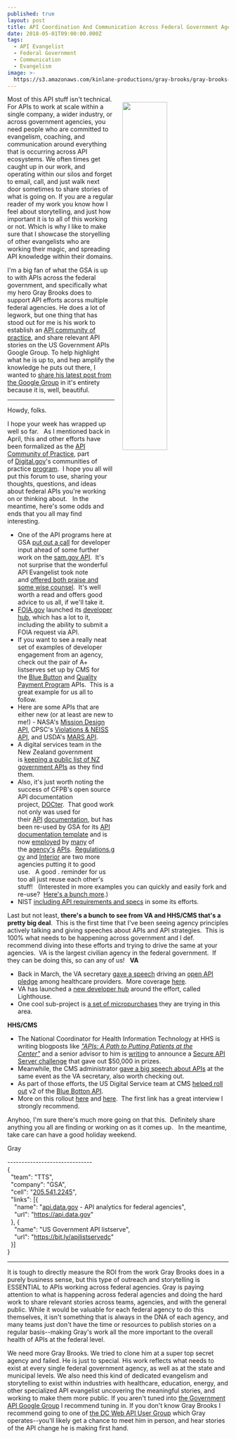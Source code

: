 ```yaml
---
published: true
layout: post
title: API Coordination And Communication Across Federal Government Agencies
date: 2018-05-01T09:00:00.000Z
tags:
  - API Evangelist
  - Federal Government
  - Communication
  - Evangelism
image: >-
  https://s3.amazonaws.com/kinlane-productions/gray-brooks/gray-brooks-microphone.jpg
---
```

<p><img src="{{ page.image }}" width="45%" align="right" style="padding: 15px;" /></p>Most of this API stuff isn't technical. For APIs to work at scale within a single company, a wider industry, or across government agencies, you need people who are committed to evangelism, coaching, and communication around everything that is occurring across API ecosystems. We often times get caught up in our work, and operating within our silos and forget to email, call, and just walk next door sometimes to share stories of what is going on. If you are a regular reader of my work you know how I feel about storytelling, and just how important it is to all of this working or not. Which is why I like to make sure that I showcase the storyelling of other evangelists who are working their magic, and spreading API knowledge within their domains.

I'm a big fan of what the GSA is up to with APIs across the federal government, and specifically what my hero Gray Brooks does to support API efforts acorss multiple federal agencies. He does a lot of legwork, but one thing that has stood out for me is his work to establish an [API community of practice](https://digital.gov/communities/apis/), and share relevant API stories on the US Government APIs Google Group. To help highlight what he is up to, and hep amplify the knowledge he puts out there, I wanted to [share his latest post from the Google Group](https://groups.google.com/forum/#!topic/us-government-apis/xQQvLajni08) in it's entirety because it is, well, beautiful.

-----

<p><span>Howdy, folks.&nbsp;&nbsp;</span></p>
<p>I hope your week has wrapped up well so far.&nbsp;&nbsp; As I mentioned back in April, this and other efforts have been formalized as the<span>&nbsp;</span><a href="https://digital.gov/communities/apis/">API Community of Practice</a>, part of<span>&nbsp;</span><a href="http://digital.gov/">Digital.gov</a>'s communities of practice<span>&nbsp;</span><a href="https://digital.gov/communities/">program</a>.&nbsp; I hope you all will put this forum to use, sharing your thoughts, questions, and ideas about federal APIs you're working on or thinking about.&nbsp;&nbsp; In the meantime, here's some odds and ends that you all may find interesting.&nbsp;&nbsp;</p>
<ul>
<li>One of the API programs here at GSA<span>&nbsp;</span><a href="https://www.nextgov.com/it-modernization/2018/05/gsa-needs-vendor-volunteers-test-fedbizopps-api/148136/">put out a call</a><span>&nbsp;</span>for developer input ahead of some further work on the<span>&nbsp;</span><a href="http://gsa.github.io/sam_api/sam/">sam.gov API</a>.&nbsp; It's not surprise that the wonderful API Evangelist took note and<span>&nbsp;</span><a href="https://apievangelist.com/2018/05/15/general-services-administration-gsa-needs-help-testing-their-fedbizopps-api/">offered both praise and some wise counsel</a>.&nbsp; It's well worth a read and offers good advice to us all, if we'll take it.&nbsp;</li>
<li><a href="http://foia.gov/">FOIA.gov</a><span>&nbsp;</span>launched its<span>&nbsp;</span><a href="https://www.foia.gov/developer/">developer hub</a>, which has a lot to it, including the ability to submit a FOIA request via API.&nbsp;&nbsp;</li>
<li>If you want to see a really neat set of examples of developer engagement from an agency, check out the pair of A+ listserves set up by CMS for the&nbsp;<a href="https://groups.google.com/forum/#!forum/developer-group-for-cms-blue-button-api">Blue Button</a>&nbsp;and&nbsp;<a href="https://groups.google.com/forum/#!forum/qpp-apis">Quality Payment Program</a>&nbsp;APIs.&nbsp; This is a great example for us all to follow.&nbsp;&nbsp;</li>
<li>Here are some APIs that are either new (or at least are new to me!) - NASA's&nbsp;<a href="https://ssd-api.jpl.nasa.gov/doc/mdesign.html">Mission Design API</a>,&nbsp;CPSC's<span>&nbsp;</span><a href="https://opendata.cpsc.gov/opendataApi/apidocs/api-guide">Violations &amp; NEISS API</a>, and USDA's<span>&nbsp;</span><a href="https://mymarketnews.ams.usda.gov/mars-api/getting-started">MARS API</a>.&nbsp;&nbsp;</li>
<li>A digital services team in the New Zealand government is<span>&nbsp;</span><a href="https://catalogue.data.govt.nz/dataset/apis-for-service-innovation">keeping a public list of NZ government APIs</a><span>&nbsp;</span>as they find them.&nbsp;&nbsp;</li>
<li>Also, it's just worth noting the success of CFPB's open source API documentation project,<span>&nbsp;</span><a href="http://cfpb.github.io/DOCter/">DOCter</a>.&nbsp; That good work not only was used for their<span>&nbsp;</span><a href="http://cfpb.github.io/api/ccdb/">API</a><span>&nbsp;</span><a href="http://cfpb.github.io/api/hmda/">documentation</a>, but has been re-used by GSA for its<span>&nbsp;</span><a href="https://gsa.github.io/api-documentation-template/api-docs/">API documentation template</a><span>&nbsp;</span>and is now<span>&nbsp;</span><a href="http://gsa.github.io/sam_api/sam/">employed</a><span>&nbsp;</span>by<span>&nbsp;</span><a href="http://gsa.github.io/eMuseum-API/">many</a><span>&nbsp;</span>of the<span>&nbsp;</span><a href="https://gsa.github.io/DSSAPIDocumentation/api-docs/">agency's</a><span>&nbsp;</span><a href="http://gsa.github.io/auctions_api/">APIs</a>.&nbsp;&nbsp;<a href="https://regulationsgov.github.io/developers/">Regulations.gov</a><span>&nbsp;</span>and<span>&nbsp;</span><a href="http://usinterior.github.io/doi-data-hub/pages/developers.html">Interior</a><span>&nbsp;</span>are two more agencies putting it to good use.&nbsp;&nbsp;&nbsp;A good . reminder for us too all just reuse each other's stuff!&nbsp; &nbsp;(Interested in more examples you can quickly and easily fork and re-use?&nbsp;&nbsp;<a href="https://api-all-the-x.18f.gov/pages/open_source_documentation/">Here's a bunch more</a>.)&nbsp;</li>
<li>NIST<span>&nbsp;</span><a href="https://www.nist.gov/sites/default/files/documents/2018/04/16/frvt_morph_api_v0.4.pdf">including API requirements and specs</a><span>&nbsp;</span>in some its efforts.&nbsp;&nbsp;</li>
</ul>
<p>Last but not least,<span>&nbsp;</span><strong>there's a bunch to see from VA and HHS/CMS that's a pretty big deal</strong>.&nbsp; This is the first time that I've been seeing agency principles actively talking and giving speeches about APIs and API strategies.&nbsp; This is 100% what needs to be happening across government and I def. recommend diving into these efforts and trying to drive the same at your agencies.&nbsp; VA is the largest civilian agency in the federal government.&nbsp; If they can be doing this, so can any of us!&nbsp;&nbsp; <strong>VA</strong></p>
<ul>
<li>Back in March, the VA secretary<span>&nbsp;</span><a href="https://www.va.gov/opa/pressrel/pressrelease.cfm?id=4022">gave a speech</a><span>&nbsp;</span>driving an<span>&nbsp;</span><a href="https://www.oit.va.gov/developer/pledge.cfm">open API pledge</a><span>&nbsp;</span>among healthcare providers.&nbsp; More coverage<span>&nbsp;</span><a href="https://www.healthcare-informatics.com/news-item/mobile/va-vows-join-api-movement?utm_source=feedburner&amp;utm_medium=feed&amp;utm_campaign=Feed%3A+healthcare-informatics+%28Healthcare+Informatics%29">here</a>.&nbsp;&nbsp;</li>
<li>VA has launched a<span>&nbsp;</span><a href="https://www.oit.va.gov/developer/">new developer hub</a><span>&nbsp;</span>around the effort, called Lighthouse.&nbsp;&nbsp;</li>
<li>One cool sub-project is<span>&nbsp;</span><a href="https://www.oit.va.gov/developer/micropurchasing/">a set of micropurchases</a><span>&nbsp;</span>they are trying in this area.&nbsp;&nbsp;</li>
</ul>
<p><strong>HHS/CMS</strong></p>
<ul>
<li>The&nbsp;National Coordinator for Health Information Technology at HHS is writing blogposts like<span>&nbsp;</span><em><a href="https://www.healthit.gov/buzz-blog/interoperability/apis-path-putting-patients-center/">"APIs: A Path to Putting Patients at the Center"</a>&nbsp;</em>and a senior advisor to him is<span>&nbsp;</span><a href="https://www.healthit.gov/buzz-blog/interoperability/get-ready-for-a-showdown/">writing</a><span>&nbsp;</span>to announce a<span>&nbsp;</span><a href="https://www.cccinnovationcenter.com/challenges/secure-api-server-showdown-challenge/">Secure API Server challenge</a><span>&nbsp;</span>that gave out $50,000 in prizes.&nbsp;&nbsp;</li>
<li>Meanwhile, the CMS administrator<span>&nbsp;</span><a href="http://www.healthcareitnews.com/news/seema-verma-rolls-out-new-cms-interoperability-initiatives-himss18">gave a big speech about APIs</a>&nbsp;at the same event as the VA secretary, also worth checking out.&nbsp;&nbsp;</li>
<li>As part of those efforts, the US Digital Service team at CMS<span>&nbsp;</span><a href="https://medium.com/the-u-s-digital-service/blue-button-api-c1b47ff8c464">helped roll out</a><span>&nbsp;</span>v2 of the<span>&nbsp;</span><a href="https://bluebutton.cms.gov/">Blue Botton API</a>.&nbsp;&nbsp;</li>
<li>More on this rollout<span>&nbsp;</span><a href="https://www.programmableweb.com/news/us-digital-service-launches-v2-blue-button-api-to-ease-flow-medicare-data/interview/2018/05/01">here</a>&nbsp;and&nbsp;<a href="https://www.fedscoop.com/embargoed-new-digital-service-team-cms-blue-button-2-0-medicare-claims-data-api/">here</a>.&nbsp; The first link has a great interview I strongly recommend.&nbsp;&nbsp;</li>
</ul>
<p>Anyhoo, I'm sure there's much more going on that this.&nbsp; Definitely share anything you all are finding or working on as it comes up.&nbsp;&nbsp; In the meantime, take care can have a good holiday weekend.&nbsp;&nbsp;</p>
<p>Gray&nbsp;</p>
<p>------------------------------ <br /><span>{</span><br /><span>&nbsp; "team": "TTS",</span><br /><span>&nbsp; "company": "GSA",</span><br /><span>&nbsp; "cell": "</span><a href="tel:205.541.2245">205.541.2245</a><span>",</span><br /><span>&nbsp; "links": [{</span><br /><span>&nbsp;&nbsp;&nbsp; "name": "<a href="http://api.data.gov/">api.data.gov</a><span>&nbsp;</span>- API analytics for federal agencies",</span><br /><span>&nbsp;&nbsp;&nbsp; "url": "</span><a href="https://api.data.gov/">https://api.data.gov</a><span>"</span><br /><span>&nbsp; }, {</span><br /><span>&nbsp;&nbsp;&nbsp; "name": "US Government&nbsp;</span><span>API</span><span>&nbsp;listserve",</span><br /><span>&nbsp;&nbsp;&nbsp; "url": "</span><a href="https://bit.ly/apilistservedc">https://bit.ly/apilistservedc</a><span>"</span><br /><span>&nbsp; }]</span><br /><span>}</span></p>

-----

It is tough to directly measure the ROI from the work Gray Brooks does in a purely business sense, but this type of outreach and storytelling is ESSENTIAL to APIs working across federal agencies. Gray is paying attention to what is happening across federal agencies and doing the hard work to share relevant stories across teams, agencies, and with the general public. While it would be valuable for each federal agency to do this themselves, it isn't something that is always in the DNA of each agency, and many teams just don't have the time or resources to publish stories on a regular basis--making Gray's work all the more important to the overall health of APIs at the federal level.

We need more Gray Brooks. We tried to clone him at a super top secret agency and failed. He is just to special. His work reflects what needs to exist at every single federal government agency, as well as at the state and municipal levels. We also need this kind of dedicated evangelism and storytelling to exist within industries with healthcare, education, energy, and other specialized API evangelist uncovering the meaningful stories, and working to make them more public. If you aren't tuned into [the Government API Google Group](https://groups.google.com/forum/#!forum/us-government-apis) I recommend tuning in. If you don't know Gray Brooks I recommend going to one of [the DC Web API User Group](https://www.meetup.com/DC-Web-API-User-Group/) which Gray operates--you'll likely get a chance to meet him in person, and hear stories of the API change he is making first hand.
